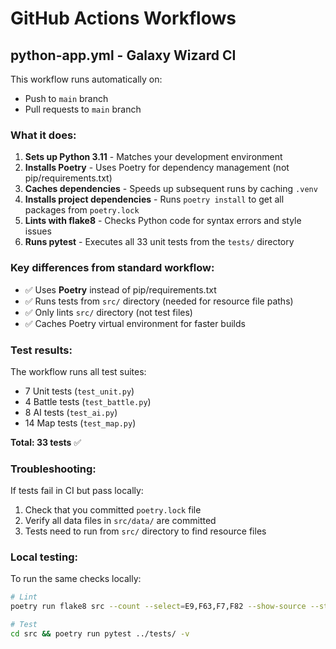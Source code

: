 # GitHub Actions Workflows

## python-app.yml - Galaxy Wizard CI

This workflow runs automatically on:
- Push to `main` branch
- Pull requests to `main` branch

### What it does:

1. **Sets up Python 3.11** - Matches your development environment
2. **Installs Poetry** - Uses Poetry for dependency management (not pip/requirements.txt)
3. **Caches dependencies** - Speeds up subsequent runs by caching `.venv`
4. **Installs project dependencies** - Runs `poetry install` to get all packages from `poetry.lock`
5. **Lints with flake8** - Checks Python code for syntax errors and style issues
6. **Runs pytest** - Executes all 33 unit tests from the `tests/` directory

### Key differences from standard workflow:

- ✅ Uses **Poetry** instead of pip/requirements.txt
- ✅ Runs tests from `src/` directory (needed for resource file paths)
- ✅ Only lints `src/` directory (not test files)
- ✅ Caches Poetry virtual environment for faster builds

### Test results:

The workflow runs all test suites:
- 7 Unit tests (`test_unit.py`)
- 4 Battle tests (`test_battle.py`)
- 8 AI tests (`test_ai.py`)
- 14 Map tests (`test_map.py`)

**Total: 33 tests** ✅

### Troubleshooting:

If tests fail in CI but pass locally:
1. Check that you committed `poetry.lock` file
2. Verify all data files in `src/data/` are committed
3. Tests need to run from `src/` directory to find resource files

### Local testing:

To run the same checks locally:
```bash
# Lint
poetry run flake8 src --count --select=E9,F63,F7,F82 --show-source --statistics

# Test
cd src && poetry run pytest ../tests/ -v
```
